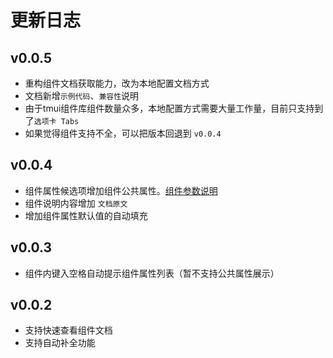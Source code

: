 # 更新日志

## v0.0.5
* 重构组件文档获取能力，改为本地配置文档方式
* 文档新增`示例代码`、`兼容性`说明
* 由于tmui组件库组件数量众多，本地配置方式需要大量工作量，目前只支持到了`选项卡 Tabs`
* 如果觉得组件支持不全，可以把版本回退到 `v0.0.4`

## v0.0.4
* 组件属性候选项增加组件公共属性。[组件参数说明](https://tmui.design/spec/%E7%BB%84%E4%BB%B6%E5%85%AC%E5%85%B1%E6%A0%B7%E5%BC%8F.html#%E7%BB%84%E4%BB%B6%E5%8F%82%E6%95%B0%E8%AF%B4%E6%98%8E)
* 组件说明内容增加 `文档原文`
* 增加组件属性默认值的自动填充

## v0.0.3
* 组件内键入空格自动提示组件属性列表（暂不支持公共属性展示）

## v0.0.2

* 支持快速查看组件文档
* 支持自动补全功能